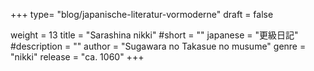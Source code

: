 +++
type= "blog/japanische-literatur-vormoderne"
draft = false

weight = 13
title = "Sarashina nikki"
#short = ""
japanese = "更級日記"
#description = ""
author = "Sugawara no Takasue no musume"
genre = "nikki"
release = "ca. 1060"
+++

